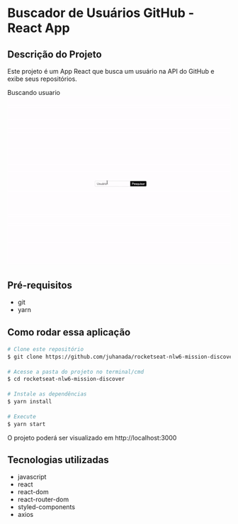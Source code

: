 # Buscador de Usuários GitHub - React App

## Descrição do Projeto
Este projeto é um App React que busca um usuário na API do GitHub e exibe seus repositórios. 

Buscando usuario
![](buscausuario.gif)

## Pré-requisitos
* git
* yarn

## Como rodar essa aplicação
```bash
# Clone este repositório
$ git clone https://github.com/juhanada/rocketseat-nlw6-mission-discover.git

# Acesse a pasta do projeto no terminal/cmd
$ cd rocketseat-nlw6-mission-discover

# Instale as dependências
$ yarn install

# Execute
$ yarn start
```
O projeto poderá ser visualizado em http://localhost:3000

## Tecnologias utilizadas
* javascript
* react
* react-dom
* react-router-dom
* styled-components
* axios
